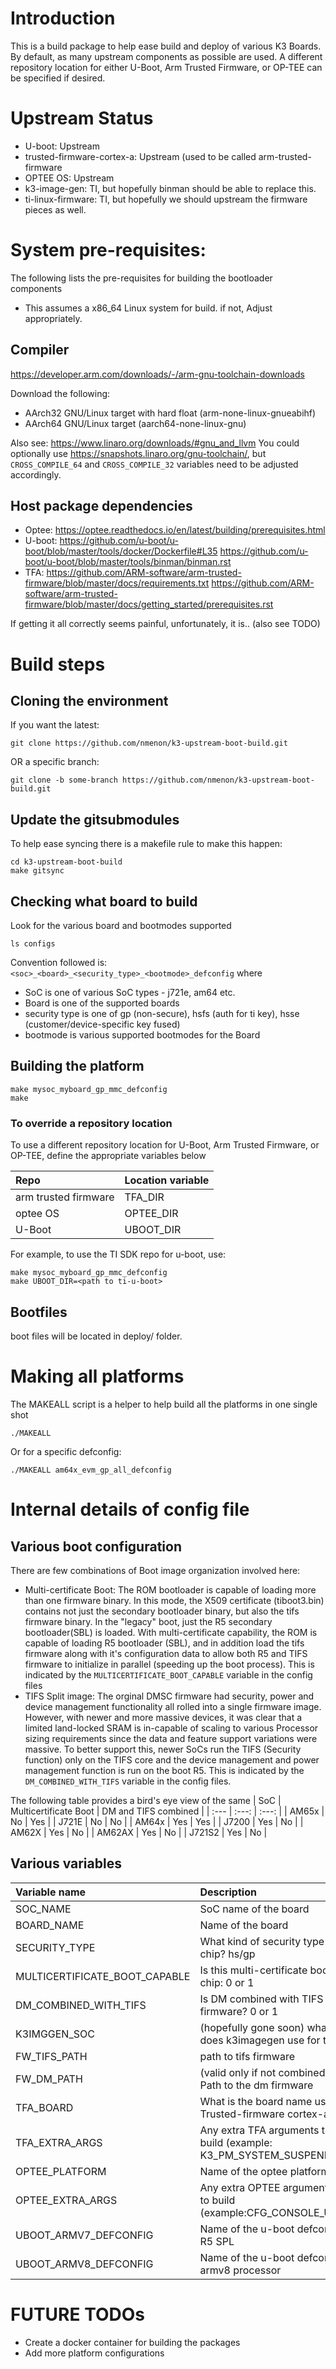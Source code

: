 # Introduction

This is a build package to help ease build and deploy of various K3
Boards.  By default, as many upstream components as possible are used.
A different repository location for either U-Boot, Arm Trusted Firmware, or
OP-TEE can be specified if desired.

# Upstream Status

* U-boot: Upstream
* trusted-firmware-cortex-a: Upstream (used to be called arm-trusted-firmware
* OPTEE OS: Upstream
* k3-image-gen: TI, but hopefully binman should be able to replace this.
* ti-linux-firmware: TI, but hopefully we should upstream the firmware pieces as well.

# System pre-requisites:
The following lists the pre-requisites for building the bootloader components

* This assumes a x86_64 Linux system for build. if not, Adjust appropriately.

## Compiler

https://developer.arm.com/downloads/-/arm-gnu-toolchain-downloads

Download the following:
* AArch32 GNU/Linux target with hard float (arm-none-linux-gnueabihf)
* AArch64 GNU/Linux target (aarch64-none-linux-gnu)

Also see: https://www.linaro.org/downloads/#gnu_and_llvm You could
optionally use https://snapshots.linaro.org/gnu-toolchain/, but
`CROSS_COMPILE_64` and `CROSS_COMPILE_32` variables need to be
adjusted accordingly.

## Host package dependencies

* Optee: https://optee.readthedocs.io/en/latest/building/prerequisites.html
* U-boot: https://github.com/u-boot/u-boot/blob/master/tools/docker/Dockerfile#L35 https://github.com/u-boot/u-boot/blob/master/tools/binman/binman.rst
* TFA: https://github.com/ARM-software/arm-trusted-firmware/blob/master/docs/requirements.txt https://github.com/ARM-software/arm-trusted-firmware/blob/master/docs/getting_started/prerequisites.rst

If getting it all correctly seems painful, unfortunately, it is.. (also see TODO)

# Build steps

## Cloning the environment

If you want the latest:
```
git clone https://github.com/nmenon/k3-upstream-boot-build.git
```
OR a specific branch:
```
git clone -b some-branch https://github.com/nmenon/k3-upstream-boot-build.git
```

## Update the gitsubmodules

To help ease syncing there is a makefile rule to make this happen:
```
cd k3-upstream-boot-build
make gitsync
```

## Checking what board to build
Look for the various board and bootmodes supported

```
ls configs
```

Convention followed is: ```<soc>_<board>_<security_type>_<bootmode>_defconfig``` where

* SoC is one of various SoC types - j721e, am64 etc.
* Board is one of the supported boards
* security type is one of gp (non-secure), hsfs (auth for ti key), hsse (customer/device-specific key fused)
* bootmode is various supported bootmodes for the Board

## Building the platform

```
make mysoc_myboard_gp_mmc_defconfig
make
```

### To override a repository location
To use a different repository location for U-Boot, Arm Trusted Firmware, or
OP-TEE, define the appropriate variables below

| Repo | Location variable |
| :--- | :--- |
| arm trusted firmware | TFA_DIR |
| optee OS | OPTEE_DIR |
| U-Boot | UBOOT_DIR |

For example, to use the TI SDK repo for u-boot, use:

```
make mysoc_myboard_gp_mmc_defconfig
make UBOOT_DIR=<path to ti-u-boot>
```

## Bootfiles

boot files will be located in deploy/ folder.

# Making all platforms

The MAKEALL script is a helper to help build all the platforms in one single shot

```
./MAKEALL
```
Or for a specific defconfig:
```
./MAKEALL am64x_evm_gp_all_defconfig
```

# Internal details of config file

## Various boot configuration

There are few combinations of Boot image organization involved here:

* Multi-certificate Boot: The ROM bootloader is capable of loading
  more than one firmware binary. In this mode, the X509 certificate
  (tiboot3.bin) contains not just the secondary bootloader binary, but also
  the tifs firmware binary. In the "legacy" boot, just the R5 secondary
  bootloader(SBL) is loaded. With multi-certificate capability, the ROM
  is capable of loading R5 bootloader (SBL), and in addition load the tifs
  firmware along with it's configuration data to allow both R5 and TIFS firmware
  to initialize in parallel (speeding up the boot process). This is indicated
  by the `MULTICERTIFICATE_BOOT_CAPABLE` variable in the config files
* TIFS Split image: The orginal DMSC firmware had security, power and device
  management functionality all rolled into a single firmware image. However,
  with newer and more massive devices, it was clear that a limited land-locked
  SRAM is in-capable of scaling to various Processor sizing requirements since
  the data and feature support variations were massive. To better support this,
  newer SoCs run the TIFS (Security function) only on the TIFS core and the
  device management and power management function is run on the boot R5. This
  is indicated by the `DM_COMBINED_WITH_TIFS` variable in the config files.

The following table provides a bird's eye view of the same
| SoC     | Multicertificate Boot | DM and TIFS combined |
| :---    |            :---:      |            :---:     |
| AM65x   |           No          |           Yes        |
| J721E   |           No          |           No         |
| AM64x   |           Yes         |           Yes        |
| J7200   |           Yes         |           No         |
| AM62X   |           Yes         |           No         |
| AM62AX  |           Yes         |           No         |
| J721S2  |           Yes         |           No         |

## Various variables

| Variable name         | Description |
| :---                  | :---        |
| SOC_NAME   | SoC name of the board |
| BOARD_NAME   | Name of the board |
| SECURITY_TYPE   | What kind of security type is the chip? hs/gp |
| MULTICERTIFICATE_BOOT_CAPABLE | Is this multi-certificate boot capable chip: 0 or 1|
| DM_COMBINED_WITH_TIFS | Is DM combined with TIFS in the firmware? 0 or 1|
| K3IMGGEN_SOC | (hopefully gone soon) what name does k3imagegen use for this SoC?|
| FW_TIFS_PATH | path to tifs firmware |
| FW_DM_PATH | (valid only if not combined image) Path to the dm firmware |
| TFA_BOARD | What is the board name used in Trusted-firmware cortex-a? |
| TFA_EXTRA_ARGS | Any extra TFA arguments to pass to build (example: K3_PM_SYSTEM_SUSPEND=1) |
| OPTEE_PLATFORM | Name of the optee platform |
| OPTEE_EXTRA_ARGS | Any extra OPTEE arguments to pass to build (example:CFG_CONSOLE_UART=0x8) |
| UBOOT_ARMV7_DEFCONFIG | Name of the u-boot defconfig for the R5 SPL |
| UBOOT_ARMV8_DEFCONFIG | Name of the u-boot defconfig for the armv8 processor |

# FUTURE TODOs

* Create a docker container for building the packages
* Add more platform configurations
